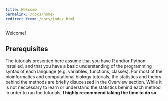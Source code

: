 ```yaml
---
title: Welcome
permalink: /docs/home/
redirect_from: /docs/index.html
---
```

Welcome!

## Prerequisites
The tutorials presented here assume that you have R and/or Python installed, and that you have a basic understanding of the programming syntax of each language (e.g. variables, functions, classes). For most of the bioinformatics and computational biology tutorials, the statistics and theory behind the methods are briefly disucessed in the Overview section. While it is not neccessary to learn or understand the statistics behind each method in order to run the tutorials, **I highly recommend taking the time to do so**. 
